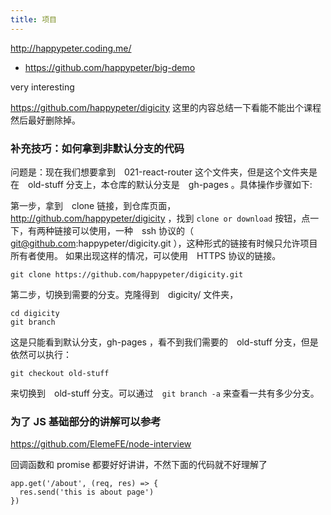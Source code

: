 ```yaml
---
title: 项目
---
```


http://happypeter.coding.me/
 - https://github.com/happypeter/big-demo

very interesting


https://github.com/happypeter/digicity 这里的内容总结一下看能不能出个课程
然后最好删除掉。



### 补充技巧：如何拿到非默认分支的代码

问题是：现在我们想要拿到　021-react-router 这个文件夹，但是这个文件夹是在　old-stuff 分支上，本仓库的默认分支是　gh-pages 。具体操作步骤如下:

第一步，拿到　clone 链接，到仓库页面，http://github.com/happypeter/digicity ，找到
`clone or download` 按钮，点一下，有两种链接可以使用，一种　ssh 协议的（ git@github.com:happypeter/digicity.git ），这种形式的链接有时候只允许项目所有者使用。
如果出现这样的情况，可以使用　HTTPS 协议的链接。

```
git clone https://github.com/happypeter/digicity.git
```

第二步，切换到需要的分支。克隆得到　digicity/ 文件夹，

```
cd digicity
git branch
```

这是只能看到默认分支，gh-pages ，看不到我们需要的　old-stuff 分支，但是依然可以执行：

```
git checkout old-stuff
```

来切换到　old-stuff 分支。可以通过　`git branch -a` 来查看一共有多少分支。


### 为了 JS 基础部分的讲解可以参考


https://github.com/ElemeFE/node-interview

回调函数和 promise 都要好好讲讲，不然下面的代码就不好理解了

```
app.get('/about', (req, res) => {
  res.send('this is about page')
})
```
